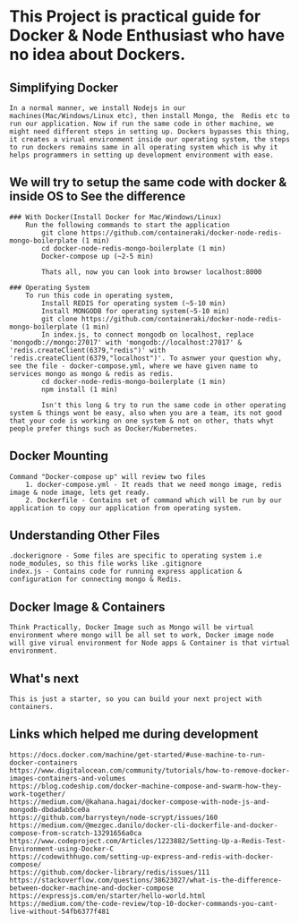 # This Project is practical guide for Docker & Node Enthusiast who have no idea about Dockers.


## Simplifying Docker
    In a normal manner, we install Nodejs in our machines(Mac/Windows/Linux etc), then install Mongo, the  Redis etc to run our application. Now if run the same code in other machine, we might need different steps in setting up. Dockers bypasses this thing, it creates a virual environment inside our operating system, the steps to run dockers remains same in all operating system which is why it helps programmers in setting up development environment with ease.

## We will try to setup the same code with docker & inside OS to See the difference
    
    ### With Docker(Install Docker for Mac/Windows/Linux)
        Run the following commands to start the application
            git clone https://github.com/containeraki/docker-node-redis-mongo-boilerplate (1 min)
            cd docker-node-redis-mongo-boilerplate (1 min)
            Docker-compose up (~2-5 min)
        
            Thats all, now you can look into browser localhost:8000
    
    ### Operating System
        To run this code in operating system, 
            Install REDIS for operating system (~5-10 min)
            Install MONGODB for operating system(~5-10 min)
            git clone https://github.com/containeraki/docker-node-redis-mongo-boilerplate (1 min)
            In index.js, to connect mongodb on localhost, replace 'mongodb://mongo:27017' with 'mongodb://localhost:27017' & 'redis.createClient(6379,"redis")' with 'redis.createClient(6379,"localhost")'. To asnwer your question why, see the file - docker-compose.yml, where we have given name to services mongo as mongo & redis as redis.
            cd docker-node-redis-mongo-boilerplate (1 min)
            npm install (1 min)

            Isn't this long & try to run the same code in other operating system & things wont be easy, also when you are a team, its not good that your code is working on one system & not on other, thats whyt people prefer things such as Docker/Kubernetes.

## Docker Mounting
    Command "Docker-compose up" will review two files
        1. docker-compose.yml - It reads that we need mongo image, redis image & node image, lets get ready. 
        2. Dockerfile - Contains set of command which will be run by our application to copy our application from operating system. 

## Understanding Other Files
    .dockerignore - Some files are specific to operating system i.e node_modules, so this file works like .gitignore
    index.js - Contains code for running express application & configuration for connecting mongo & Redis. 



## Docker Image & Containers
    Think Practically, Docker Image such as Mongo will be virtual environment where mongo will be all set to work, Docker image node will give virual environment for Node apps & Container is that virtual environment.

## What's next
    This is just a starter, so you can build your next project with containers.

## Links which helped me during development
    https://docs.docker.com/machine/get-started/#use-machine-to-run-docker-containers
    https://www.digitalocean.com/community/tutorials/how-to-remove-docker-images-containers-and-volumes
    https://blog.codeship.com/docker-machine-compose-and-swarm-how-they-work-together/
    https://medium.com/@kahana.hagai/docker-compose-with-node-js-and-mongodb-dbdadab5ce0a
    https://github.com/barrysteyn/node-scrypt/issues/160
    https://medium.com/@mezgec.danilo/docker-cli-dockerfile-and-docker-compose-from-scratch-13291656a0ca
    https://www.codeproject.com/Articles/1223882/Setting-Up-a-Redis-Test-Environment-using-Docker-C
    https://codewithhugo.com/setting-up-express-and-redis-with-docker-compose/
    https://github.com/docker-library/redis/issues/111
    https://stackoverflow.com/questions/38623027/what-is-the-difference-between-docker-machine-and-docker-compose
    https://expressjs.com/en/starter/hello-world.html
    https://medium.com/the-code-review/top-10-docker-commands-you-cant-live-without-54fb6377f481

